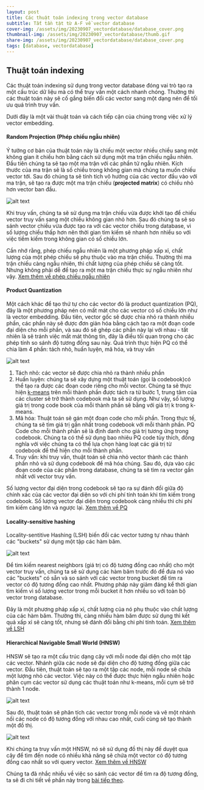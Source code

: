 ```yaml
---
layout: post
title: Các thuật toán indexing trong vector database
subtitle: Tất tần tật từ A-F về vector database
cover-img: /assets/img/20230907_vectordatabase/database_cover.png
thumbnail-img: /assets/img/20230907_vectordatabase/thumb.gif
share-img: /assets/img/20230907_vectordatabase/database_cover.png
tags: [database, vectordatabase]
---
```


## Thuật toán indexing

Các thuật toán indexing sử dụng trong vector database đóng vai trò tạo ra một cấu trúc dữ liệu mà có thể truy vấn một cách nhanh chóng. Thường thì các thuật toán này sẽ cố gắng biến đổi các vector sang một dạng nén để tối ưu quá trình truy vấn.

Dưới đây là một vài thuật toán và cách tiếp cận của chúng trong việc xử lý vector embedding.

#### Random Projection (Phép chiếu ngẫu nhiên)

Ý tưởng cơ bản của thuật toán này là chiếu một vector nhiều chiều sang một không gian ít chiều hơn bằng cách sử dụng một ma trận chiếu ngẫu nhiên. Đầu tiên chúng ta sẽ tạo một ma trận với các phần tử ngẫu nhiên. Kích thước của ma trận sẽ là số chiều trong không gian mà chúng ta muốn chiếu vector tới. Sau đó chúng ta sẽ tính tích vô hướng của các vector đầu vào với ma trận, sẽ tạo ra được một ma trận chiếu (**projected matrix**) có chiều nhỏ hơn vector ban đầu.

![alt text](/assets/img/20230907_vectordatabase/random_projection.png )

Khi truy vấn, chúng ta sẽ sử dụng ma trận chiếu vừa được khởi tạo để chiếu vector truy vấn sang một chiều không gian nhỏ hơn. Sau đó chúng ta sẽ so sánh vector chiếu vừa được tạo ra với các vector chiếu trong database, vì số lượng chiều thấp hơn nên thời gian tìm kiếm sẽ nhanh hơn nhiều so với việc tiềm kiếm trong không gian có số chiều lớn.

Cần nhớ rằng, phép chiếu ngẫu nhiên là một phương pháp xấp xỉ, chất lượng của một phép chiếu sẽ phụ thuộc vào ma trận chiếu. Thường thì ma trận chiếu càng ngẫu nhiên, thì chất lượng của phép chiếu sẽ càng tốt. Nhưng không phải dễ để tạo ra một ma trận chiếu thực sự ngẫu nhiên như vậy. [Xem thêm về phép chiếu ngẫu nhiên](https://www.pinecone.io/learn/series/faiss/locality-sensitive-hashing-random-projection/)

#### Product Quantization

Một cách khác để tạo thứ tự cho các vector đó là product quantization (PQ),  đây là một phương pháp nén có mất mát cho các vector có số chiều lớn như là vector embedding. Đầu tiên, vector gốc sẽ được chia nhỏ ra thành nhiều phần, các phần này sẽ được đơn giản hóa bằng cách tạo ra một đoạn code đại diện cho mỗi phần, và sau đó sẽ ghép các phần này lại với nhau - tất nhiên là sẽ tránh việc mất mát thông tin, đây là điều tối quan trọng cho các phép tính so sánh độ tương đồng sau này. Quá trình thực hiện PQ có thể chia làm 4 phần: tách nhỏ, huấn luyện, mã hóa, và truy vấn

![alt text](/assets/img/20230907_vectordatabase/product_quantize.png )


1. Tách nhỏ: các vector sẽ được chia nhỏ ra thành nhiều phần
2. Huấn luyện: chúng ta sẽ xây dựng một thuật toán (gọi là codebook)có thể tạo ra được các đoạn code riêng cho mỗi vector. Chúng ta sẽ thực hiện [k-means](https://machinelearningcoban.com/2017/01/01/kmeans/) trên mỗi thành phần được tách ra từ bước 1, trung tâm của các cluster sẽ trở thành codebook mà ta sẽ sử dụng. Như vậy, số lượng giá trị trong code book của mỗi thành phần sẽ bằng với giá trị k trong k-means.
3. Mã hóa: Thuật toán sẽ gán một đoạn code cho mỗi phần. Trong thực tế, chúng ta sẽ tìm giá trị gần nhất trong codebook với mỗi thành phần. PQ Code cho mỗi thành phần sẽ là định danh cho giá trị tương ứng trong codebook. Chúng ta có thể sử dụng bao nhiêu PQ code tùy thích, đồng nghĩa với việc chúng ta có thể lựa chọn hàng loạt các giá trị từ codebook để thể hiện cho mỗi thành phần.
4. Truy vấn: khi truy vấn, thuật toán sẽ chia nhỏ vector thành các thành phần nhỏ và sử dụng codebook để mã hóa chúng. Sau đó, dựa vào các đoạn code của các phần trong database, chúng ta sẽ tìm ra vector gần nhất với vector truy vấn.

Số lượng vector đại diện trong codebook sẽ tạo ra sự đánh đổi giữa độ chính xác của các vector đại diện so với chi phí tính toán khi tìm kiếm trong codebook. Số lượng vector đại diện trong codebook càng nhiều thì chi phí tìm kiếm càng lớn và ngược lại. [Xem thêm về PQ](https://www.pinecone.io/learn/product-quantization/)

#### Locality-sensitive hashing

Locality-sentitive Hashing (LSH) biến đổi các vector tương tự nhau thành các "buckets" sử dụng một tập các hàm băm.

![alt text](/assets/img/20230907_vectordatabase/lsh_hash.png )

Để tim kiếm nearest neighbors (giá trị có độ tương đồng cao nhất) cho một vector truy vấn, chúng ta sẽ sử dụng các hàm băm trước đó để đưa nó vào các "buckets" có sẵn và so sánh với các vector trong bucket để tìm ra vector có độ tương đồng cao nhất. Phương pháp này giảm đáng kể thời gian tìm kiếm vì số lượng vector trong mỗi bucket ít hơn nhiều so với toàn bộ vector trong database.

Đây là một phương pháp xấp xỉ, chất lượng của nó phụ thuộc vào chất lượng của các hàm băm. Thường thì, càng nhiều hàm băm được sử dụng thì kết quả xấp xỉ sẽ càng tốt, nhưng sẽ đánh đổi bằng chi phí tính toán. [Xem thêm về LSH](https://www.pinecone.io/learn/series/faiss/locality-sensitive-hashing/)

#### Hierarchical Navigable Small World (HNSW)

HNSW sẽ tạo ra một cấu trúc dạng cây với mỗi node đại diện cho một tập các vector. Nhánh giữa các node sẽ đại diện cho độ tương đồng giữa các vector. Đầu tiên, thuật toán sẽ tạo ra một tập các node, mỗi node sẽ chứa một lượng nhỏ các vector. Việc này có thể được thực hiện ngẫu nhiên hoặc phân cụm các vector sử dụng các thuật toán như k-means, mỗi cụm sẽ trở thành 1 node.

![alt text](/assets/img/20230907_vectordatabase/cluster_hnsw.png )

Sau đó, thuật toán sẽ phân tích các vector trong mỗi node và vẽ một nhánh nối các node có độ tương đồng với nhau cao nhất, cuối cùng sẽ tạo thành một đồ thị.

![alt text](/assets/img/20230907_vectordatabase/edge_node.png )

Khi chúng ta truy vấn một HNSW, nó sẽ sử dụng đồ thị này để duyệt qua cây để tìm đến node có nhiều khả năng sẽ chứa một vector có độ tương đồng cao nhất so với query vector. [Xem thêm về HNSW](https://www.pinecone.io/learn/series/faiss/hnsw/)


Chúng ta đã nhắc nhiều về việc so sánh các vector để tìm ra độ tương đồng, ta sẽ đi chi tiết về phần này trong [bài tiếp theo](https://chauthehan.github.io/2023-09-09-Similarity-Measures/).